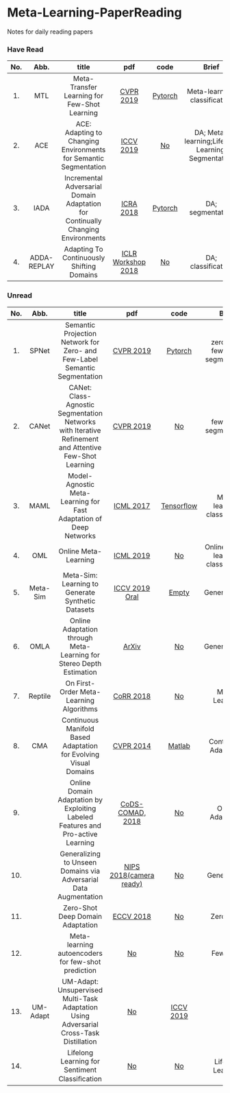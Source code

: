 # Meta-Learning-PaperReading

Notes for daily reading papers

### Have Read


| No. | Abb.| title | pdf | code | Brief| 
| :-: | :-: |:-: | :-: | :-: | :-:|
|1. | MTL |Meta-Transfer Learning for Few-Shot Learning|[CVPR 2019](https://arxiv.org/abs/1812.02391v2) | [Pytorch](https://github.com/y2l/meta-transfer-learning-pytorch) | Meta-learning; classification |
|2. | ACE |ACE: Adapting to Changing Environments for Semantic Segmentation|[ICCV 2019](https://arxiv.org/abs/1904.06268) | [No]() | DA; Meta-learning;Lifelong Learning; Segmentation |
|3. | IADA |Incremental Adversarial Domain Adaptation for Continually Changing Environments|[ICRA 2018](https://arxiv.org/abs/1712.07436) | [Pytorch](https://github.com/yamad07/IADA) | DA; segmentation |
|4. | ADDA-REPLAY |Adapting To Continuously Shifting Domains|[ICLR Workshop 2018](https://openreview.net/forum?id=BJsBjPJvf) | [No]() | DA; classification |
### Unread

| No. | Abb.| title | pdf | code | Brief| 
| :-: | :-: |:-: | :-: | :-: | :-:|
|1. | SPNet |Semantic Projection Network for Zero- and Few-Label Semantic Segmentation|[CVPR 2019](http://openaccess.thecvf.com/content_CVPR_2019/papers/Xian_Semantic_Projection_Network_for_Zero-_and_Few-Label_Semantic_Segmentation_CVPR_2019_paper.pdf) | [Pytorch](https://github.com/y2l/meta-transfer-learning-pytorch) | zero- and few-shot; segmentation |
|2. | CANet |CANet: Class-Agnostic Segmentation Networks with Iterative Refinement and Attentive Few-Shot Learning|[CVPR 2019](https://arxiv.org/abs/1903.02351) | [No]() | few-shot; segmentation |
|3. | MAML |Model-Agnostic Meta-Learning for Fast Adaptation of Deep Networks|[ICML 2017](https://arxiv.org/abs/1703.03400) | [Tensorflow](https://github.com/cbfinn/maml) | Meta-learning; classification |
|4. | OML |Online Meta-Learning|[ICML 2019](https://arxiv.org/abs/1902.08438) | [No]() | Online; Meta-learning; classification |
|5. | Meta-Sim |Meta-Sim: Learning to Generate Synthetic Datasets|[ICCV 2019 Oral](https://arxiv.org/abs/1904.11621) | [Empty](https://nv-tlabs.github.io/meta-sim/) | Generalization |
|6. | OMLA |Online Adaptation through Meta-Learning for Stereo Depth Estimation|[ArXiv](https://arxiv.org/abs/1904.08462) | [No]() | Generalization |
|7. | Reptile |On First-Order Meta-Learning Algorithms|[CoRR 2018](https://arxiv.org/abs/1803.02999) | [No]() | Meta-Learning |
|8. | CMA |Continuous Manifold Based Adaptation for Evolving Visual Domains|[CVPR 2014](https://ieeexplore.ieee.org/stamp/stamp.jsp?tp=&arnumber=6909511) | [Matlab](https://github.com/sgxcyy/CMA-implementation) | Continuous Adaptation |
|9. | |Online Domain Adaptation by Exploiting Labeled Features and Pro-active Learning |[CoDS-COMAD, 2018 ](https://dl.acm.org/citation.cfm?id=3152507) | [No]() | Online Adaptation |
|10. | |Generalizing to Unseen Domains via Adversarial Data Augmentation |[NIPS 2018(camera ready)](https://arxiv.org/abs/1805.12018) | [No]() | Generalizing |
|11. | |Zero-Shot Deep Domain Adaptation |[ECCV 2018](https://arxiv.org/abs/1707.01922) | [No]() | Zero-shot |
|12. | |Meta-learning autoencoders for few-shot prediction |[No](https://arxiv.org/pdf/1807.09912.pdf) | [No]() | Few-shot |
|13. | UM-Adapt |UM-Adapt: Unsupervised Multi-Task Adaptation Using Adversarial Cross-Task Distillation| [No](https://arxiv.org/pdf/1908.03884.pdf)|[ICCV 2019](https://arxiv.org/pdf/1908.03884.pdf)||
|14. | | Lifelong Learning for Sentiment Classiﬁcation |[No](https://arxiv.org/abs/1801.02808) | [No]() | Lifelong Learning |



